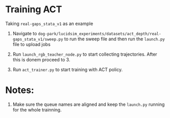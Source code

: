 # Training ACT

Taking `real-gaps_stata_v1` as an example

1. Navigate to `dog-park/lucidsim_experiments/datasets/act_depth/real-gaps_stata_v1/sweep.py` to run the sweep file and then run the `launch.py` file to upload jobs

2. Run `launch_rgb_teacher_node.py` to start collecting trajectories. After this is donem proceed to 3.

3. Run `act_trainer.py` to start training with ACT policy. 

# Notes:

1. Make sure the queue names are aligned and keep the `launch.py` running for the whole trainning.
